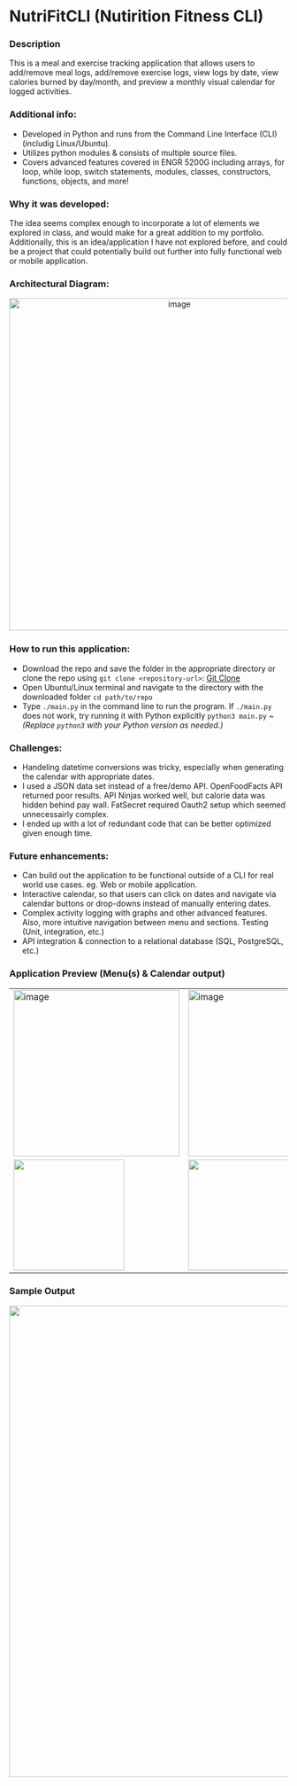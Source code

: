 # NutriFitCLI (Nutirition Fitness CLI)

### Description
This is a meal and exercise tracking application that allows users to add/remove meal logs, add/remove exercise logs, view logs by date, view calories burned by day/month, and preview a monthly visual calendar for logged activities.

### Additional info:
- Developed in Python and runs from the Command Line Interface (CLI) (includig Linux/Ubuntu).
- Utilizes python modules & consists of multiple source files.
- Covers advanced features covered in ENGR 5200G including arrays, for loop, while loop, switch statements, modules, classes, constructors, functions, objects, and more!
  
### Why it was developed:
 The idea seems complex enough to incorporate a lot of elements we explored in class, and would make for a great addition to my portfolio. Additionally, this is an idea/application I have not explored before, and could be a project that could potentially build out further into fully functional web or mobile application.
 
### Architectural Diagram:
<p align="center">
  <img width="600" alt="image" src="https://github.com/user-attachments/assets/8a9b069b-9415-48e8-a077-01ba6c0a6f4f" />
</p>

### How to run this application:
- Download the repo and save the folder in the appropriate directory or clone the repo using `git clone <repository-url>`: [Git Clone](https://git-scm.com/docs/git-clone)
- Open Ubuntu/Linux terminal and navigate to the directory with the downloaded folder `cd path/to/repo`
- Type `./main.py` in the command line to run the program. If `./main.py` does not work, try running it with Python explicitly `python3 main.py` ~ *(Replace `python3` with your Python version as needed.)*
  
### Challenges:
- Handeling datetime conversions was tricky, especially when generating the calendar with appropriate dates.
- I used a JSON data set instead of a free/demo API. OpenFoodFacts API returned poor results. API Ninjas worked well, but calorie data was hidden behind pay wall. FatSecret required Oauth2 setup which seemed unnecessairly complex.
- I ended up with a lot of redundant code that can be better optimized given enough time.
  
### Future enhancements:
- Can build out the application to be functional outside of a CLI for real world use cases. eg. Web or mobile application.
- Interactive calendar, so that users can click on dates and navigate via calendar buttons or drop-downs instead of manually entering dates.
- Complex activity logging with graphs and other advanced features. Also, more intuitive navigation between menu and sections. Testing (Unit, integration, etc.)
- API integration & connection to a relational database (SQL, PostgreSQL, etc.) 

### Application Preview (Menu(s) & Calendar output)
<table align="center">
  <tr>
    <td><img width="300" alt="image" src="https://res.cloudinary.com/dhoowagsc/image/upload/v1743569956/428762757-950d9643-31c1-463e-b579-94d7e94cde68_wfmdhv.png" /></td>
    <td><img width="300" alt="image" src="https://res.cloudinary.com/dhoowagsc/image/upload/v1743570202/428765694-965dd0d2-94df-4fa8-aaae-bb947fbf57ca_w278is.png" /></td>
    <td><img width="300" src="https://res.cloudinary.com/dhoowagsc/image/upload/v1743570297/428763397-e86d4ed1-6526-4439-a684-b0ddd442487e_ejvgrd.png" /></td>
  </tr>
  <tr>
    <td><img width="200" src="https://res.cloudinary.com/dhoowagsc/image/upload/v1743570203/428763119-3c18a192-01b8-44d4-8bd1-df33dd5eddea_ljumhw.png" /></td>
    <td><img width="200" src="https://res.cloudinary.com/dhoowagsc/image/upload/v1743570202/428763030-b081d3fb-a0db-4541-b2ab-523d678bbfaa_pabq1x.png" /></td>
    <td><img width="200" src="https://res.cloudinary.com/dhoowagsc/image/upload/v1743570202/428763452-136aaa0a-c86f-4b36-8e9c-a86000901007_ocbv3y.png" /></td>
  </tr>
</table>

### Sample Output
<p align="center">
 <img width="851" src="https://res.cloudinary.com/dhoowagsc/image/upload/v1743570202/428763251-5d918997-7bf3-4101-a3cc-0e0b9645630a_fcrakm.png" />
</p
